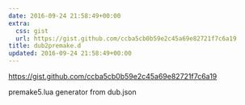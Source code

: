 ```yaml
---
date: 2016-09-24 21:58:49+00:00
extra:
  css: gist
  url: https://gist.github.com/ccba5cb0b59e2c45a69e82721f7c6a19
title: dub2premake.d
updated: 2016-09-24 21:58:49+00:00
---
```


<https://gist.github.com/ccba5cb0b59e2c45a69e82721f7c6a19>

premake5.lua generator from dub.json

